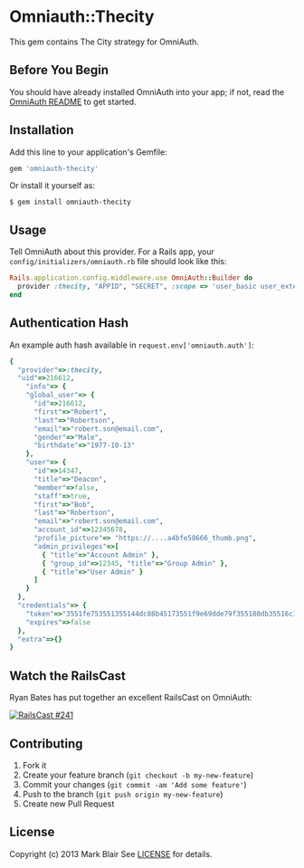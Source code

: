 # Omniauth::Thecity

This gem contains The City strategy for OmniAuth.

## Before You Begin

You should have already installed OmniAuth into your app; if not, read the [OmniAuth README](https://github.com/intridea/omniauth) to get started.

## Installation

Add this line to your application's Gemfile:

```ruby
gem 'omniauth-thecity'
```

Or install it yourself as:
```
$ gem install omniauth-thecity
```
## Usage

Tell OmniAuth about this provider. For a Rails app, your `config/initializers/omniauth.rb` file should look like this:

```ruby
Rails.application.config.middleware.use OmniAuth::Builder do
  provider :thecity, "APPID", "SECRET", :scope => 'user_basic user_extended'
end
```

## Authentication Hash
An example auth hash available in `request.env['omniauth.auth']`:

```ruby
{
  "provider"=>:thecity,
  "uid"=>216612,
	"info"=> {
    "global_user"=> {
      "id"=>216612,
      "first"=>"Robert",
      "last"=>"Robertson",
      "email"=>"robert.son@email.com",
      "gender"=>"Male",
      "birthdate"=>"1977-10-13"
    },
    "user"=> {
      "id"=>14347,
      "title"=>"Deacon",
      "member"=>false,
      "staff"=>true,
      "first"=>"Bob",
      "last"=>"Robertson",
      "email"=>"robert.son@email.com",
      "account_id"=>12345678,
      "profile_picture"=> "https://....a4bfe58666_thumb.png",
      "admin_privileges"=>[
        { "title"=>"Account Admin" },
        { "group_id"=>12345, "title"=>"Group Admin" },
        { "title"=>"User Admin" }
      ]
    }
  },
  "credentials"=> {
    "token"=>"3551fe753551355144dc88b45173551f9e69dde79f355180db35516c11b357e9",
    "expires"=>false
  },
  "extra"=>{}
}
```

## Watch the RailsCast

Ryan Bates has put together an excellent RailsCast on OmniAuth:

[![RailsCast #241](http://railscasts.com/static/episodes/stills/241-simple-omniauth-revised.png "RailsCast #241 - Simple OmniAuth (revised)")](http://railscasts.com/episodes/241-simple-omniauth-revised)


## Contributing

1. Fork it
2. Create your feature branch (`git checkout -b my-new-feature`)
3. Commit your changes (`git commit -am 'Add some feature'`)
4. Push to the branch (`git push origin my-new-feature`)
5. Create new Pull Request


## License

Copyright (c) 2013 Mark Blair
See [LICENSE][] for details.

[license]: LICENSE.txt